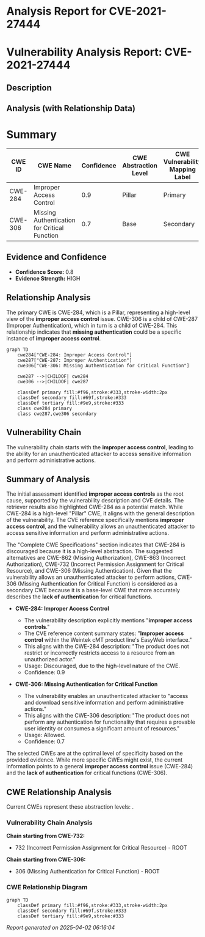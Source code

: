 # Analysis Report for CVE-2021-27444

# Vulnerability Analysis Report: CVE-2021-27444

## Description



## Analysis (with Relationship Data)

# Summary
| CWE ID | CWE Name | Confidence | CWE Abstraction Level | CWE Vulnerability Mapping Label | CWE-Vulnerability Mapping Notes |
|---|---|---|---|---|---|
| CWE-284 | Improper Access Control | 0.9 | Pillar | Primary | Discouraged |
| CWE-306 | Missing Authentication for Critical Function | 0.7 | Base | Secondary | Allowed |

## Evidence and Confidence

*   **Confidence Score:** 0.8
*   **Evidence Strength:** HIGH

## Relationship Analysis
The primary CWE is CWE-284, which is a Pillar, representing a high-level view of the **improper access control** issue. CWE-306 is a child of CWE-287 (Improper Authentication), which in turn is a child of CWE-284. This relationship indicates that **missing authentication** could be a specific instance of **improper access control**.

```mermaid
graph TD
    cwe284["CWE-284: Improper Access Control"]
    cwe287["CWE-287: Improper Authentication"]
    cwe306["CWE-306: Missing Authentication for Critical Function"]
    
    cwe287 -->|CHILDOF| cwe284
    cwe306 -->|CHILDOF| cwe287

    classDef primary fill:#f96,stroke:#333,stroke-width:2px
    classDef secondary fill:#69f,stroke:#333
    classDef tertiary fill:#9e9,stroke:#333
    class cwe284 primary
    class cwe287,cwe306 secondary
```

## Vulnerability Chain
The vulnerability chain starts with the **improper access control**, leading to the ability for an unauthenticated attacker to access sensitive information and perform administrative actions.

## Summary of Analysis
The initial assessment identified **improper access controls** as the root cause, supported by the vulnerability description and CVE details. The retriever results also highlighted CWE-284 as a potential match. While CWE-284 is a high-level "Pillar" CWE, it aligns with the general description of the vulnerability. The CVE reference specifically mentions **improper access control**, and the vulnerability allows an unauthenticated attacker to access sensitive information and perform administrative actions.

The "Complete CWE Specifications" section indicates that CWE-284 is discouraged because it is a high-level abstraction. The suggested alternatives are CWE-862 (Missing Authorization), CWE-863 (Incorrect Authorization), CWE-732 (Incorrect Permission Assignment for Critical Resource), and CWE-306 (Missing Authentication). Given that the vulnerability allows an unauthenticated attacker to perform actions, CWE-306 (Missing Authentication for Critical Function) is considered as a secondary CWE because it is a base-level CWE that more accurately describes the **lack of authentication** for critical functions.

*   **CWE-284: Improper Access Control**
    *   The vulnerability description explicitly mentions "**improper access controls**."
    *   The CVE reference content summary states: "**Improper access control** within the Weintek cMT product line's EasyWeb interface."
    *   This aligns with the CWE-284 description: "The product does not restrict or incorrectly restricts access to a resource from an unauthorized actor."
    *   Usage: Discouraged, due to the high-level nature of the CWE.
    *   Confidence: 0.9

*   **CWE-306: Missing Authentication for Critical Function**
    *   The vulnerability enables an unauthenticated attacker to "access and download sensitive information and perform administrative actions."
    *   This aligns with the CWE-306 description: "The product does not perform any authentication for functionality that requires a provable user identity or consumes a significant amount of resources."
    *   Usage: Allowed.
    *   Confidence: 0.7

The selected CWEs are at the optimal level of specificity based on the provided evidence. While more specific CWEs might exist, the current information points to a general **improper access control** issue (CWE-284) and the **lack of authentication** for critical functions (CWE-306).


## CWE Relationship Analysis

Current CWEs represent these abstraction levels: .


### Vulnerability Chain Analysis

**Chain starting from CWE-732:**
- 732 (Incorrect Permission Assignment for Critical Resource) - ROOT


**Chain starting from CWE-306:**
- 306 (Missing Authentication for Critical Function) - ROOT



### CWE Relationship Diagram

```mermaid
graph TD
    classDef primary fill:#f96,stroke:#333,stroke-width:2px
    classDef secondary fill:#69f,stroke:#333
    classDef tertiary fill:#9e9,stroke:#333
```



*Report generated on 2025-04-02 06:16:04*
